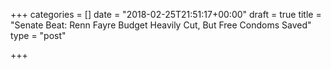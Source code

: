 +++
categories = []
date = "2018-02-25T21:51:17+00:00"
draft = true
title = "Senate Beat: Renn Fayre Budget Heavily Cut, But Free Condoms Saved"
type = "post"

+++

